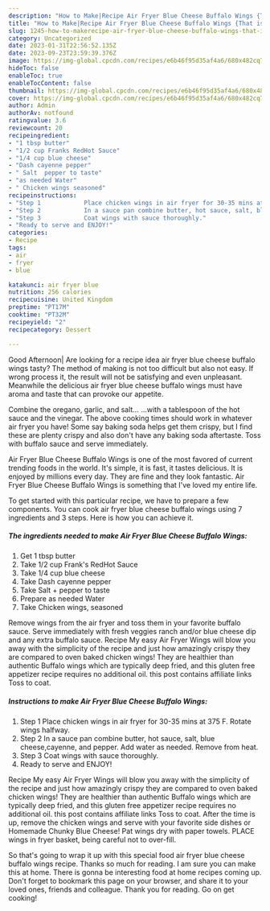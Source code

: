```yaml
---
description: "How to Make|Recipe Air Fryer Blue Cheese Buffalo Wings {That is Simple"
title: "How to Make|Recipe Air Fryer Blue Cheese Buffalo Wings {That is Simple"
slug: 1245-how-to-makerecipe-air-fryer-blue-cheese-buffalo-wings-that-is-simple
category: Uncategorized
date: 2023-01-31T22:56:52.135Z
date: 2023-09-23T23:59:39.376Z
image: https://img-global.cpcdn.com/recipes/e6b46f95d35af4a6/680x482cq70/air-fryer-blue-cheese-buffalo-wings-recipe-main-photo.jpg
hideToc: false
enableToc: true
enableTocContent: false
thumbnail: https://img-global.cpcdn.com/recipes/e6b46f95d35af4a6/680x482cq70/air-fryer-blue-cheese-buffalo-wings-recipe-main-photo.jpg
cover: https://img-global.cpcdn.com/recipes/e6b46f95d35af4a6/680x482cq70/air-fryer-blue-cheese-buffalo-wings-recipe-main-photo.jpg
author: Admin
authorAv: notfound
ratingvalue: 3.6
reviewcount: 20
recipeingredient:
- "1 tbsp butter"
- "1/2 cup Franks RedHot Sauce"
- "1/4 cup blue cheese"
- "Dash cayenne pepper"
- " Salt  pepper to taste"
- "as needed Water"
- " Chicken wings seasoned"
recipeinstructions:
- "Step 1            Place chicken wings in air fryer for 30-35 mins at 375 F. Rotate wings halfway."
- "Step 2            In a sauce pan combine butter, hot sauce, salt, blue cheese,cayenne, and pepper. Add water as needed. Remove from heat."
- "Step 3            Coat wings with sauce thoroughly."
- "Ready to serve and ENJOY!"
categories:
- Recipe
tags:
- air
- fryer
- blue

katakunci: air fryer blue 
nutrition: 256 calories
recipecuisine: United Kingdom
preptime: "PT17M"
cooktime: "PT32M"
recipeyield: "2"
recipecategory: Dessert

---
```



Good Afternoon| Are looking for a recipe idea air fryer blue cheese buffalo wings tasty? The method of making is not too difficult but also not easy. If wrong process it, the result will not be satisfying and even unpleasant. Meanwhile the delicious air fryer blue cheese buffalo wings must have aroma and taste that can provoke our appetite.





Combine the oregano, garlic, and salt… …with a tablespoon of the hot sauce and the vinegar. The above cooking times should work in whatever air fryer you have! Some say baking soda helps get them crispy, but I find these are plenty crispy and also don&#39;t have any baking soda aftertaste. Toss with buffalo sauce and serve immediately.

Air Fryer Blue Cheese Buffalo Wings is one of the most favored of current trending foods in the world. It's simple, it is fast, it tastes delicious. It is enjoyed by millions every day. They are fine and they look fantastic. Air Fryer Blue Cheese Buffalo Wings is something that I've loved my entire life.


To get started with this particular recipe, we have to prepare a few components. You can cook air fryer blue cheese buffalo wings using 7 ingredients and 3 steps. Here is how you can achieve it.

<!--inarticleads1-->

##### The ingredients needed to make Air Fryer Blue Cheese Buffalo Wings:

1. Get 1 tbsp butter
1. Take 1/2 cup Frank&#39;s RedHot Sauce
1. Take 1/4 cup blue cheese
1. Take Dash cayenne pepper
1. Take  Salt + pepper to taste
1. Prepare as needed Water
1. Take  Chicken wings, seasoned


Remove wings from the air fryer and toss them in your favorite buffalo sauce. Serve immediately with fresh veggies ranch and/or blue cheese dip and any extra buffalo sauce. Recipe My easy Air Fryer Wings will blow you away with the simplicity of the recipe and just how amazingly crispy they are compared to oven baked chicken wings! They are healthier than authentic Buffalo wings which are typically deep fried, and this gluten free appetizer recipe requires no additional oil. this post contains affiliate links Toss to coat. 

<!--inarticleads2-->

##### Instructions to make Air Fryer Blue Cheese Buffalo Wings:

1. Step 1            Place chicken wings in air fryer for 30-35 mins at 375 F. Rotate wings halfway.
1. Step 2            In a sauce pan combine butter, hot sauce, salt, blue cheese,cayenne, and pepper. Add water as needed. Remove from heat.
1. Step 3            Coat wings with sauce thoroughly.
1. Ready to serve and ENJOY!

Recipe My easy Air Fryer Wings will blow you away with the simplicity of the recipe and just how amazingly crispy they are compared to oven baked chicken wings! They are healthier than authentic Buffalo wings which are typically deep fried, and this gluten free appetizer recipe requires no additional oil. this post contains affiliate links Toss to coat. After the time is up, remove the chicken wings and serve with your favorite side dishes or Homemade Chunky Blue Cheese! Pat wings dry with paper towels. PLACE wings in fryer basket, being careful not to over-fill. 

So that's going to wrap it up with this special food air fryer blue cheese buffalo wings recipe. Thanks so much for reading. I am sure you can make this at home. There is gonna be interesting food at home recipes coming up. Don't forget to bookmark this page on your browser, and share it to your loved ones, friends and colleague. Thank you for reading. Go on get cooking!
